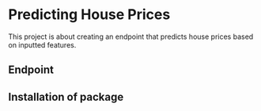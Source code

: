 # Predicting House Prices

This project is about creating an endpoint that predicts house prices based on inputted features. 


## Endpoint


## Installation of package